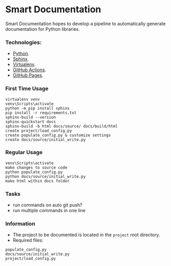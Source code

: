 # Smart Documentation

Smart Documentation hopes to develop a pipeline to automatically generate documentation for Python libraries.

### Technologies:

- [Python](https://www.python.org/).
- [Sphinx](https://www.sphinx-doc.org/en/master/).
- [Virtualenv](https://virtualenv.pypa.io/en/latest/).
- [GitHub Actions](https://github.com/features/actions).
- [GitHub Pages](https://pages.github.com/).

### First Time Usage

```
virtualenv venv
venv\Scripts\activate
python -m pip install sphinx
pip install -r requirements.txt
sphinx-build --version
sphinx-quickstart docs
sphinx-build -b html docs/source/ docs/build/html
create project/load_config.py
create populate_config.py & customize settings
create docs/source/initial_write.py
```

### Regular Usage

```
venv\Scripts\activate
make changes to source code
python populate_config.py
python docs/source/initial_write.py
make html within docs folder
```

### Tasks

- run commands on auto git push?
- run multiple commands in one line

### Information

- The project to be documented is located in the `project` root directory.
- Required files:

```
populate_config.py
docs/source/initial_write.py
project/load_config.py
```
